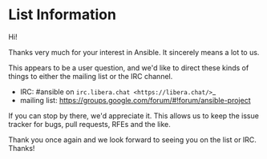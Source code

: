List Information
================

Hi!

Thanks very much for your interest in Ansible.  It sincerely means a lot to us. 

This appears to be a user question, and we'd like to direct these kinds of things to either the mailing list or the IRC channel.

   * IRC: #ansible on `irc.libera.chat <https://libera.chat/>`_
   * mailing list: https://groups.google.com/forum/#!forum/ansible-project

If you can stop by there, we'd appreciate it.  This allows us to keep the issue tracker for bugs, pull requests, RFEs and the like.

Thank you once again and we look forward to seeing you on the list or IRC.  Thanks!



